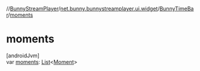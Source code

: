 //[BunnyStreamPlayer](../../../index.md)/[net.bunny.bunnystreamplayer.ui.widget](../index.md)/[BunnyTimeBar](index.md)/[moments](moments.md)

# moments

[androidJvm]\
var [moments](moments.md): [List](https://kotlinlang.org/api/core/kotlin-stdlib/kotlin.collections/-list/index.html)&lt;[Moment](../../net.bunny.bunnystreamplayer.model/-moment/index.md)&gt;